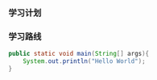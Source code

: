 ### 学习计划

### 学习路线 

```java
public static void main(String[] args){
    System.out.println("Hello World");
}

